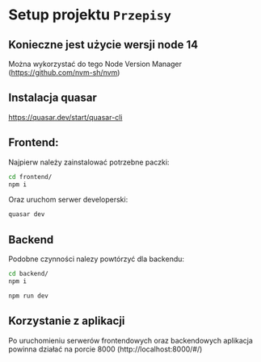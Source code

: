 # Setup projektu `Przepisy`

## Konieczne jest użycie wersji node 14
Można wykorzystać do tego Node Version Manager
(https://github.com/nvm-sh/nvm)

## Instalacja quasar
https://quasar.dev/start/quasar-cli


## Frontend:
Najpierw należy zainstalować potrzebne paczki:

```bash
cd frontend/
npm i
```
Oraz uruchom serwer developerski:

```bash
quasar dev
```
## Backend
Podobne czynności nalezy powtórzyć dla backendu:

```bash
cd backend/
npm i
```

```bash
npm run dev
```


## Korzystanie z aplikacji
Po uruchomieniu serwerów frontendowych oraz backendowych aplikacja powinna działać na porcie 8000 (http://localhost:8000/#/)
